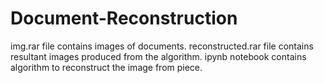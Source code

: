 # Document-Reconstruction
img.rar file contains images of documents.
reconstructed.rar file contains resultant images produced from the algorithm.
ipynb notebook contains algorithm to reconstruct the image from piece.
